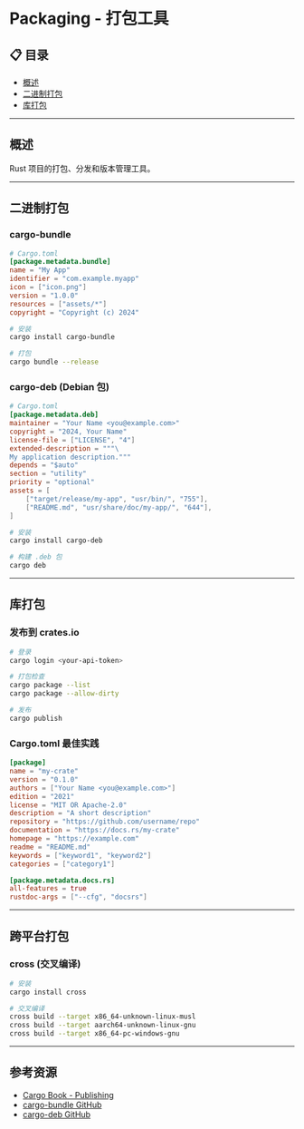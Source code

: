 # Packaging - 打包工具

## 📋 目录

- [概述](#概述)
- [二进制打包](#二进制打包)
- [库打包](#库打包)

---

## 概述

Rust 项目的打包、分发和版本管理工具。

---

## 二进制打包

### cargo-bundle

```toml
# Cargo.toml
[package.metadata.bundle]
name = "My App"
identifier = "com.example.myapp"
icon = ["icon.png"]
version = "1.0.0"
resources = ["assets/*"]
copyright = "Copyright (c) 2024"
```

```bash
# 安装
cargo install cargo-bundle

# 打包
cargo bundle --release
```

### cargo-deb (Debian 包)

```toml
# Cargo.toml
[package.metadata.deb]
maintainer = "Your Name <you@example.com>"
copyright = "2024, Your Name"
license-file = ["LICENSE", "4"]
extended-description = """\
My application description."""
depends = "$auto"
section = "utility"
priority = "optional"
assets = [
    ["target/release/my-app", "usr/bin/", "755"],
    ["README.md", "usr/share/doc/my-app/", "644"],
]
```

```bash
# 安装
cargo install cargo-deb

# 构建 .deb 包
cargo deb
```

---

## 库打包

### 发布到 crates.io

```bash
# 登录
cargo login <your-api-token>

# 打包检查
cargo package --list
cargo package --allow-dirty

# 发布
cargo publish
```

### Cargo.toml 最佳实践

```toml
[package]
name = "my-crate"
version = "0.1.0"
authors = ["Your Name <you@example.com>"]
edition = "2021"
license = "MIT OR Apache-2.0"
description = "A short description"
repository = "https://github.com/username/repo"
documentation = "https://docs.rs/my-crate"
homepage = "https://example.com"
readme = "README.md"
keywords = ["keyword1", "keyword2"]
categories = ["category1"]

[package.metadata.docs.rs]
all-features = true
rustdoc-args = ["--cfg", "docsrs"]
```

---

## 跨平台打包

### cross (交叉编译)

```bash
# 安装
cargo install cross

# 交叉编译
cross build --target x86_64-unknown-linux-musl
cross build --target aarch64-unknown-linux-gnu
cross build --target x86_64-pc-windows-gnu
```

---

## 参考资源

- [Cargo Book - Publishing](https://doc.rust-lang.org/cargo/reference/publishing.html)
- [cargo-bundle GitHub](https://github.com/burtonageo/cargo-bundle)
- [cargo-deb GitHub](https://github.com/kornelski/cargo-deb)

